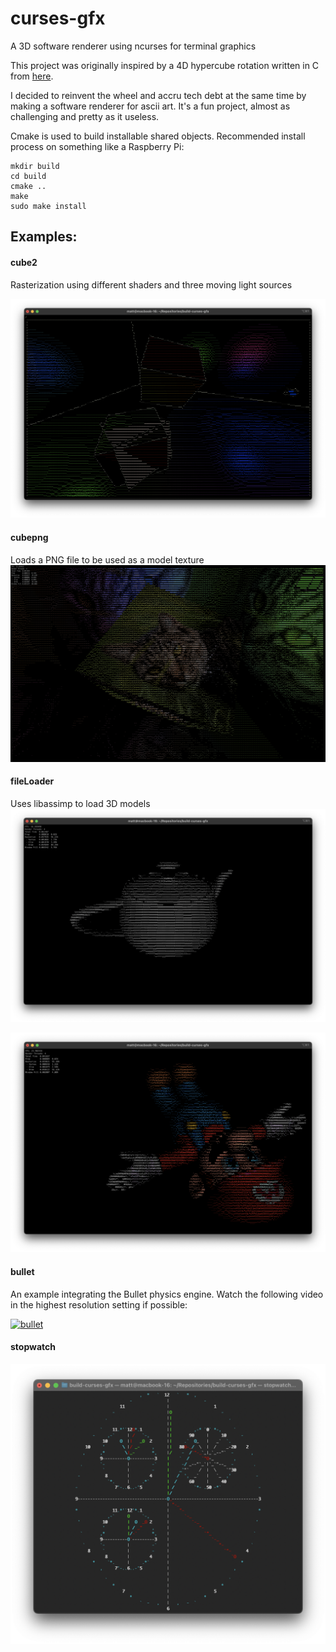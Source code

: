 # curses-gfx
A 3D software renderer using ncurses for terminal graphics

This project was originally inspired by a 4D hypercube rotation written in C from [here](https://gist.github.com/Mashpoe/3d949824be514c43b58706eb29c33c43).

I decided to reinvent the wheel and accru tech debt at the same time by making a software renderer for ascii art.  It's a fun project, almost as challenging and pretty as it useless.

Cmake is used to build installable shared objects.  Recommended install process on something like a Raspberry Pi:

```
mkdir build
cd build
cmake ..
make
sudo make install
```


## Examples:

#### cube2
Rasterization using different shaders and three moving light sources

![cube2](https://github.com/blegas78/curses-gfx/blob/main/docs/images/cube2.png?raw=true)

#### cubepng
Loads a PNG file to be used as a model texture
![fileLoader](https://github.com/blegas78/curses-gfx/blob/main/docs/images/cubepng.png?raw=true)


#### fileLoader
Uses libassimp to load 3D models
![fileLoader](https://github.com/blegas78/curses-gfx/blob/main/docs/images/fileLoader.png?raw=true)

![fileLoader2](https://github.com/blegas78/curses-gfx/blob/main/docs/images/mario.png?raw=true)

#### bullet
An example integrating the Bullet physics engine.  Watch the following video in the highest resolution setting if possible:

[![bullet](https://img.youtube.com/vi/6goxQYAVHiQ/maxresdefault.jpg)](https://youtu.be/6goxQYAVHiQ)

#### stopwatch

![Stopwatch](https://github.com/blegas78/curses-gfx/blob/main/docs/images/stopwatch.png?raw=true)
